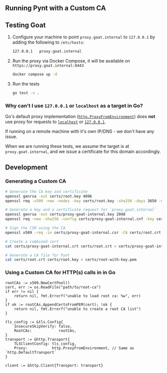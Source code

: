 Running Pynt with a Custom CA
---

## Testing Goat

1. Configure your machine to point `proxy.goat.internal` to `127.0.0.1` by adding the following to `/etc/hosts`:
    ```txt
    127.0.0.1   proxy.goat.internal
    ```

1. Run the proxy via Docker Compose, it will be available on `https://proxy.goat.internal:8443`
    ```sh
    docker compose up -d
    ```

1. Run the tests
    ```sh
    go test -v .
    ```

### Why can't I use `127.0.0.1` or `localhost` as a target in Go?

Go's default proxy implementation ([`http.ProxyFromEnvironment`](https://pkg.go.dev/net/http#ProxyFromEnvironment)) does **not** use proxy for requests to [`localhost`](https://github.com/golang/net/blob/6cc5ac4e9a03d73b331eb1d6db98a02e558243b7/http/httpproxy/proxy.go#L177-L179) or [`127.0.0.1`](https://github.com/golang/net/blob/6cc5ac4e9a03d73b331eb1d6db98a02e558243b7/http/httpproxy/proxy.go#L180-L185).

If running on a remote machine with it's own IP/DNS - we don't have any issue.

When we are running these tests, we assume the target is at `proxy.goat.internal`, and we issue a certificate for this domain accordingly.

## Development

### Generating a Custom CA

```sh
# Generate the CA key and certificate
openssl genrsa -out certs/root.key 4096
openssl req -x509 -new -nodes -key certs/root.key -sha256 -days 3650 -out certs/root.pem -subj "/C=US/ST=CA/O=Proxy, Inc./CN=Custom CA"

# Generate a key and a certificate request for `proxy.goat.internal`
openssl genrsa -out certs/proxy-goat-internal.key 2048
openssl req -new -sha256 -config certs/proxy-goat-internal.cnf -key certs/proxy-goat-internal.key -out certs/proxy-goat-internal.csr

# Sign the CSR using the CA
openssl x509 -req -in certs/proxy-goat-internal.csr -CA certs/root.crt -CAkey certs/root.key -CAcreateserial -out certs/proxy-goat-internal.crt -extfile certs/proxy-goat-internal.cnf -extensions v3_ext -days 365 -sha256

# Create a combined cert
cat certs/proxy-goat-internal.crt certs/root.crt > certs/proxy-goat-internal-bundle.crt

# Generate a CA file for Pynt
cat certs/root.crt certs/root.key > certs/root-with-key.pem
```

### Using a Custom CA for HTTP(s) calls in in Go

```golang
rootCAs := x509.NewCertPool()
cert, err := os.ReadFile("path/to/root-ca")
if err != nil {
    return nil, fmt.Errorf("unable to load root ca: %w", err)
}
if ok := rootCAs.AppendCertsFromPEM(cert); !ok {
    return nil, fmt.Errorf("unable to create a root CA list")
}

tls_config := &tls.Config{
    InsecureSkipVerify: false,
    RootCAs:            rootCAs,
}
transport := &http.Transport{
    TLSClientConfig: tls_config,
    Proxy:           http.ProxyFromEnvironment, // Same as `http.DefaultTransport`
}

client := &http.Client{Transport: transport}
```
